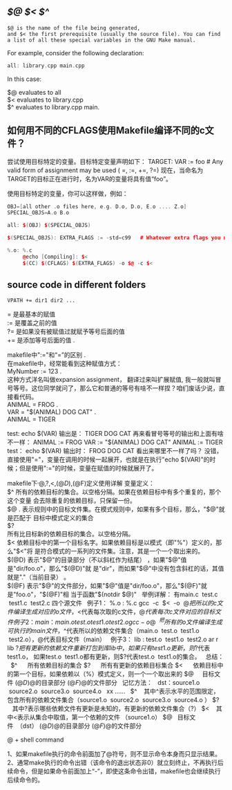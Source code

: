 ## _$@ $< $^_
```
$@ is the name of the file being generated,
and $< the first prerequisite (usually the source file). You can find a list of all these special variables in the GNU Make manual.
```
For example, consider the following declaration:

```cpp
all: library.cpp main.cpp
```
In this case:

$@ evaluates to all  
$< evaluates to library.cpp  
$^ evaluates to library.cpp main. 


## 如何用不同的CFLAGS使用Makefile编译不同的c文件？  

尝试使用目标特定的变量。目标特定变量声明如下：
TARGET: VAR := foo  # Any valid form of assignment may be used ( =, :=, +=, ?=)
现在，当命名为TARGET的目标正在进行时，名为VAR的变量将具有值“foo”。

使用目标特定的变量，你可以这样做，例如：

```cpp
OBJ=[all other .o files here, e.g. D.o, D.o, E.o .... Z.o]
SPECIAL_OBJS=A.o B.o

all: $(OBJ) $(SPECIAL_OBJS)

$(SPECIAL_OBJS): EXTRA_FLAGS := -std=c99   # Whatever extra flags you need

%.o: %.c
     @echo [Compiling]: $<
     $(CC) $(CFLAGS) $(EXTRA_FLAGS) -o $@ -c $<
```

## source code in different folders
```
VPATH += dir1 dir2 ...
```


= 是最基本的赋值   
:= 是覆盖之前的值   
?= 是如果没有被赋值过就赋予等号后面的值   
+= 是添加等号后面的值 . 


makefile中":="和“=”的区别 .   
在makefile中，经常能看到这种赋值方式：    
MyNumber := 123 .     
这种方式洋名叫做expansion assignment， 翻译过来叫扩展赋值, 我一般就叫冒号等号。这位同学就问了，那么它和普通的等号有啥不一样捏？咱们废话少说，直接看代码。   
ANIMAL = FROG .   
VAR = "$(ANIMAL) DOG CAT" .   
ANIMAL = TIGER

test: 
echo $(VAR)
输出是：
    TIGER DOG CAT
再来看冒号等号的输出和上面有啥不一样：
ANIMAL := FROG
VAR := "$(ANIMAL) DOG CAT"
ANIMAL := TIGER
test：
    echo $(VAR)
输出时：
    FROG DOG CAT
看出来哪里不一样了吗？
没错，直接使用"="，变量在调用的时候一起展开，也就是在执行"echo $(VAR)"的时候；但是使用":="的时候，变量在赋值的时候就展开了。

makefile下$^,$@,$?,$&lt;,$(@D),$(@F)定义使用详解
变量定义：  
$^
所有的依赖目标的集合。以空格分隔。如果在依赖目标中有多个重复的，那个这个变量
会去除重复的依赖目标，只保留一份。
   
$@ . 
表示规则中的目标文件集。在模式规则中，如果有多个目标，那么，"$@"就是匹配于
目标中模式定义的集合
    
$?  
所有比目标新的依赖目标的集合。以空格分隔。
    
$<
依赖目标中的第一个目标名字。如果依赖目标是以模式（即"%"）定义的，那么"$<"将
是符合模式的一系列的文件集。注意，其是一个一个取出来的。
   
$(@D)
表示"$@"的目录部分（不以斜杠作为结尾） ，如果"$@"值是"dir/foo.o"，那么"$(@D)"就
是"dir"，而如果"$@"中没有包含斜杠的话，其值就是"."（当前目录） 。
     
 $(@F)
表示"$@"的文件部分，如果"$@"值是"dir/foo.o"，那么"$(@F)"就是"foo.o"，"$(@F)"相
当于函数"$(notdir $@)"
 
举例详解：
有main.c  test.c  test1.c  test2.c 四个源文件
 
例子1：
%.o : %.c
gcc  -c  $<  -o  $@
 
把所以的c文件编译生成对应的o文件，$<代表每次取的c文件，$@代表每次c文件对应的目标文件
 
 
例子2：
main ： main.o  test.o  test1.o  test2.o
gcc  -o  $@  $^
把所有的o文件编译生成可执行的main文件，$^代表所以的依赖文件集合（main.o  test.o  test1.o  test2.o），@代表目标文件（main）
 
例子3：
lib : test.o  test1.o  test2.o
ar r lib $?
 
把有更新的依赖文件重新打包到库lib中， 如果只有test1.o更新，则$?代表test1.o， 如果test.o  test1.o都有更新，则$?代表test.o  test1.o的集合。
 
总结：
 
$^      所有依赖目标的集合
$?      所有有更新的依赖目标集合
$<      依赖目标中的第一个目标，如果依赖以（%）模式定义，则一个一个取出来的
$@     目标文件
$(@D)   $@的目录部分
$(@F)   $@的文件部分
 
记忆方法：
 
dst：source1.o  source2.o  source3.o  source4.o  
xx ......
 
$^    其中^表示水平的范围限定，包含所有的依赖文件集合（source1.o  source2.o  source3.o  source4.o ）
$?    其中?表示哪些依赖文件有更新是未知的，有更新的依赖文件集合（?）
$<    其中<表示从集合中取值，第一个依赖的文件 （source1.o）
$@   目标文件  （dst）
$(@D)   $@的目录部分
$(@F)   $@的文件部分


@ + shell command

1、如果makefile执行的命令前面加了@符号，则不显示命令本身而只显示结果。 
2、通常make执行的命令出错（该命令的退出状态非0）就立刻终止，不再执行后续命令，但是如果命令前面加上“-”，即使这条命令出错，makefile也会继续执行后续命令的。
